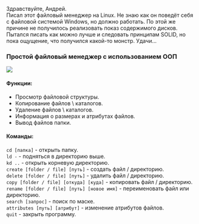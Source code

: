 Здравствуйте, Андрей.  
Писал этот файловый менеджер на Linux. Не знаю как он поведёт себя с файловой системой Windows, но должно работать.
По этой же причине не получилось реализовать показ содержимого дисков.  
Пытался писать как можно лучше и следовать принципам SOLID, но пока ощущение, что получился какой-то монстр. Удачи... 

### Простой файловый менеджер с использованием ООП

<kbd> <img src="./img/img" /> </kbd>

#### Функции:
- Просмотр файловой структуры.
- Копирование файлов \ каталогов.
- Удаление файлов \ каталогов.
- Информация о размерах и атрибутах файлов.
- Вывод файлов папки.

#### Команды:
```cd [папка]``` - открыть папку.  
```ld -``` - подняться в директорию выше.  
```kd ..``` - открыть корневую директорию.  
```create [folder / file] [путь]``` - создать файл / директорию.  
```delete [folder / file] [путь]``` - удалить файл / директорию.  
```copy [folder / file] [откуда] [куда]``` - копировать файл / директорию.  
```rename [folder / file] [путь] [новое имя]``` - переименовать файл или директорию.  
```search [запрос]``` - поиск по маске.  
```attributes [путь] [атрибут]``` - изменение атрибутов файлов.  
```quit``` - закрыть программу.